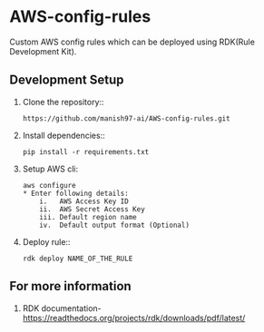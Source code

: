# AWS-config-rules
Custom AWS config rules which can be deployed using RDK(Rule Development Kit).

## Development Setup

1. Clone the repository::
   ```
   https://github.com/manish97-ai/AWS-config-rules.git
   ```
2. Install dependencies::
   ```
   pip install -r requirements.txt
   ``` 
3. Setup AWS cli:
   ```
   aws configure
   * Enter following details:
       i.   AWS Access Key ID 
       ii.  AWS Secret Access Key 
       iii. Default region name
       iv.  Default output format (Optional)
   ```
4. Deploy rule::
   ```
   rdk deploy NAME_OF_THE_RULE
   ```

## For more information

1. RDK documentation- https://readthedocs.org/projects/rdk/downloads/pdf/latest/
